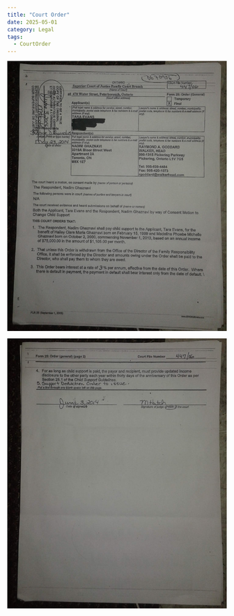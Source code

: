 ```yaml
---
title: "Court Order"
date: 2025-05-01
category: Legal
tags: 
  - CourtOrder
---
```


![Page 1](/court-order/court-order-01.png)

![Page 2](/court-order/court-order-02.png)


